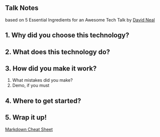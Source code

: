 ## Talk Notes

based on 5 Essential Ingredients for an Awesome Tech Talk by [David Neal](https://reverentgeek.com/5-essential-ingredients-for-an-awesome-tech-talk/)

## 1. Why did you choose this technology?

## 2. What does this technology do?

## 3. How did you make it work?
1. What mistakes did you make?
2. Demo, if you must

## 4. Where to get started?

## 5. Wrap it up!

[Markdown Cheat Sheet](https://github.com/adam-p/markdown-here/wiki/Markdown-Cheatsheet)
